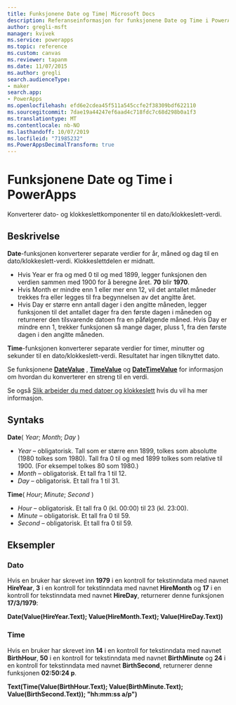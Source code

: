 ```yaml
---
title: Funksjonene Date og Time| Microsoft Docs
description: Referanseinformasjon for funksjonene Date og Time i PowerApps, inkludert syntaks og eksempler
author: gregli-msft
manager: kvivek
ms.service: powerapps
ms.topic: reference
ms.custom: canvas
ms.reviewer: tapanm
ms.date: 11/07/2015
ms.author: gregli
search.audienceType:
- maker
search.app:
- PowerApps
ms.openlocfilehash: efd6e2cdea45f511a545ccfe2f38309bdf622110
ms.sourcegitcommit: 7dae19a44247ef6aad4c718fdc7c68d298b0a1f3
ms.translationtype: MT
ms.contentlocale: nb-NO
ms.lasthandoff: 10/07/2019
ms.locfileid: "71985232"
ms.PowerAppsDecimalTransform: true
---
```

# <a name="date-and-time-functions-in-powerapps"></a>Funksjonene Date og Time i PowerApps
Konverterer dato- og klokkeslettkomponenter til en dato/klokkeslett-verdi.

## <a name="description"></a>Beskrivelse
**Date**-funksjonen konverterer separate verdier for år, måned og dag til en dato/klokkeslett-verdi.  Klokkeslettdelen er midnatt.

* Hvis Year er fra og med 0 til og med 1899, legger funksjonen den verdien sammen med 1900 for å beregne året.  **70** blir **1970**.
* Hvis Month er mindre enn 1 eller mer enn 12, vil det antallet måneder trekkes fra eller legges til fra begynnelsen av det angitte året.
* Hvis Day er større enn antall dager i den angitte måneden, legger funksjonen til det antallet dager fra den første dagen i måneden og returnerer den tilsvarende datoen fra en påfølgende måned.  Hvis Day er mindre enn 1, trekker funksjonen så mange dager, pluss 1, fra den første dagen i den angitte måneden.

**Time**-funksjonen konverterer separate verdier for timer, minutter og sekunder til en dato/klokkeslett-verdi.  Resultatet har ingen tilknyttet dato.

Se funksjonene **[DateValue](function-datevalue-timevalue.md)** ,  **[TimeValue](function-datevalue-timevalue.md)** og **[DateTimeValue](function-datevalue-timevalue.md)** for informasjon om hvordan du konverterer en streng til en verdi.  

Se også [Slik arbeider du med datoer og klokkeslett](../show-text-dates-times.md) hvis du vil ha mer informasjon.

## <a name="syntax"></a>Syntaks
**Date**( *Year*; *Month*; *Day* )

* *Year* – obligatorisk.  Tall som er større enn 1899, tolkes som absolutte (1980 tolkes som 1980). Tall fra 0 til og med 1899 tolkes som relative til 1900. (For eksempel tolkes 80 som 1980.)
* *Month* – obligatorisk.  Et tall fra 1 til 12.
* *Day* – obligatorisk. Et tall fra 1 til 31.

**Time**( *Hour*; *Minute*; *Second* )

* *Hour* – obligatorisk.  Et tall fra 0 (kl. 00:00) til 23 (kl. 23:00).
* *Minute* – obligatorisk. Et tall fra 0 til 59.
* *Second* – obligatorisk. Et tall fra 0 til 59.

## <a name="examples"></a>Eksempler
### <a name="date"></a>Dato
Hvis en bruker har skrevet inn **1979** i en kontroll for tekstinndata med navnet **HireYear**, **3** i en kontroll for tekstinndata med navnet **HireMonth** og **17** i en kontroll for tekstinndata med navnet **HireDay**, returnerer denne funksjonen **17/3/1979**:

**Date(Value(HireYear.Text); Value(HireMonth.Text); Value(HireDay.Text))**

### <a name="time"></a>Time
Hvis en bruker har skrevet inn **14** i en kontroll for tekstinndata med navnet **BirthHour**, **50** i en kontroll for tekstinndata med navnet **BirthMinute** og **24** i en kontroll for tekstinndata med navnet **BirthSecond**, returnerer denne funksjonen **02:50:24 p**.

**Text(Time(Value(BirthHour.Text); Value(BirthMinute.Text); Value(BirthSecond.Text)); "hh:mm:ss a/p")**

